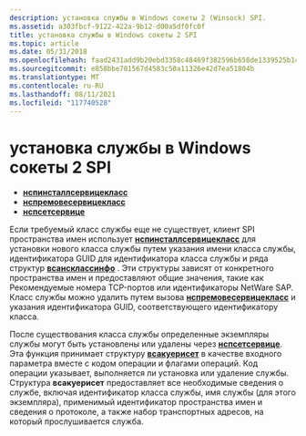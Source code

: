 ```yaml
---
description: установка службы в Windows сокеты 2 (Winsock) SPI.
ms.assetid: a303fbcf-9122-422a-9b12-d00a5df0fc0f
title: установка службы в Windows сокеты 2 SPI
ms.topic: article
ms.date: 05/31/2018
ms.openlocfilehash: faad2431add9b20ebd3358c48469f382596b658de1339525b147b094a7c3786c
ms.sourcegitcommit: e858bbe701567d4583c50a11326e42d7ea51804b
ms.translationtype: MT
ms.contentlocale: ru-RU
ms.lasthandoff: 08/11/2021
ms.locfileid: "117740528"
---
```

# <a name="service-installation-in-the-windows-sockets-2-spi"></a>установка службы в Windows сокеты 2 SPI

-   [**нспинсталлсервицекласс**](/windows/desktop/api/Ws2spi/nc-ws2spi-lpnspinstallserviceclass)
-   [**нспремовесервицекласс**](/windows/desktop/api/Ws2spi/nc-ws2spi-lpnspremoveserviceclass)
-   [**нспсетсервице**](/windows/desktop/api/Ws2spi/nc-ws2spi-lpnspsetservice)

Если требуемый класс службы еще не существует, клиент SPI пространства имен использует [**нспинсталлсервицекласс**](/windows/desktop/api/Ws2spi/nc-ws2spi-lpnspinstallserviceclass) для установки нового класса службы путем указания имени класса службы, идентификатора GUID для идентификатора класса службы и ряда структур [**всансклассинфо**](/windows/desktop/api/Winsock2/ns-winsock2-wsansclassinfow) . Эти структуры зависят от конкретного пространства имен и предоставляют общие значения, такие как Рекомендуемые номера TCP-портов или идентификаторы NetWare SAP. Класс службы можно удалить путем вызова [**нспремовесервицекласс**](/windows/desktop/api/Ws2spi/nc-ws2spi-lpnspremoveserviceclass) и указания идентификатора GUID, соответствующего идентификатору класса.

После существования класса службы определенные экземпляры службы могут быть установлены или удалены через [**нспсетсервице**](/windows/desktop/api/Ws2spi/nc-ws2spi-lpnspsetservice). Эта функция принимает структуру [**всакуерисет**](/windows/desktop/api/Winsock2/ns-winsock2-wsaquerysetw) в качестве входного параметра вместе с кодом операции и флагами операций. Код операции указывает, выполняется ли установка или удаление службы. Структура **всакуерисет** предоставляет все необходимые сведения о службе, включая идентификатор класса службы, имя службы (для этого экземпляра), применимый идентификатор пространства имен и сведения о протоколе, а также набор транспортных адресов, на который прослушивается служба.

 

 




